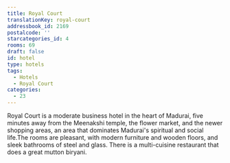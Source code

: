 ```yaml
---
title: Royal Court
translationKey: royal-court
addressbook_id: 2169
postalcode: ''
starcategories_id: 4
rooms: 69
draft: false
id: hotel
type: hotels
tags:
  - Hotels
  - Royal Court
categories:
  - 23
---
```

Royal Court is a moderate business hotel in the heart of Madurai, five minutes away from the Meenakshi temple, the flower market, and the newer shopping areas, an area that dominates Madurai's spiritual and social life.The rooms are pleasant, with modern furniture and wooden floors, and sleek bathrooms of steel and glass. There is a multi-cuisine restaurant that does a great mutton biryani.